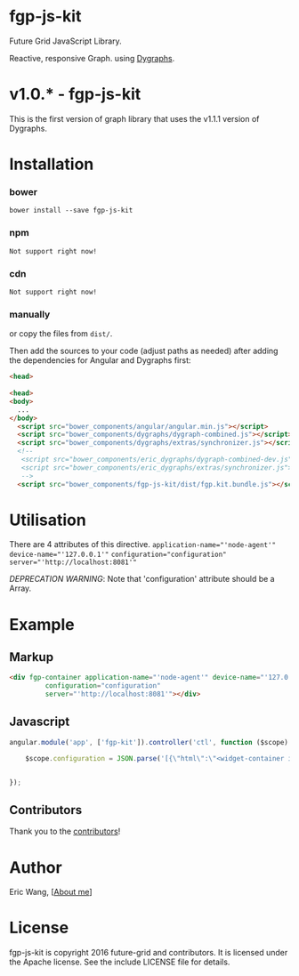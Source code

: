 # fgp-js-kit
Future Grid JavaScript Library.

Reactive, responsive Graph. using [Dygraphs](http://dygraphs.com). 

# v1.0.* - fgp-js-kit

This is the first version of graph library that uses the v1.1.1 version of Dygraphs.

# Installation

### bower

    bower install --save fgp-js-kit

### npm

    Not support right now!

### cdn

    Not support right now!

### manually

or copy the files from `dist/`. 

Then add the sources to your code (adjust paths as needed) after 
adding the dependencies for Angular and Dygraphs first:

```html
<head>
  
<head>
<body>
  ...
</body>
  <script src="bower_components/angular/angular.min.js"></script>
  <script src="bower_components/dygraphs/dygraph-combined.js"></script>
  <script src="bower_components/dygraphs/extras/synchronizer.js"></script>
  <!--
   <script src="bower_components/eric_dygraphs/dygraph-combined-dev.js"></script>
   <script src="bower_components/eric_dygraphs/extras/synchronizer.js"></script>
   -->
  <script src="bower_components/fgp-js-kit/dist/fgp.kit.bundle.js"></script>
```

# Utilisation

There are 4 attributes of this directive. 
`application-name="'node-agent'"` 
`device-name="'127.0.0.1'"`
`configuration="configuration"`
`server="'http://localhost:8081'"`

*DEPRECATION WARNING*: Note that 'configuration' attribute should be a Array.

# Example

## Markup

```html
<div fgp-container application-name="'node-agent'" device-name="'127.0.0.1'"
         configuration="configuration"
         server="'http://localhost:8081'"></div>
```

## Javascript

```javascript
angular.module('app', ['fgp-kit']).controller('ctl', function ($scope) {

    $scope.configuration = JSON.parse('[{\"html\":\"<widget-container id=\\"item5019\\"></widget-container>\",\"configTemplate\":\"\",\"metadata\":{\"css\":{\"color\":\"green\",\"width\":\"col-md-12\",\"border\":{\"color\":\"#11e12a\"},\"background\":{\"color\":\"#fff\"},\"title\":{\"text\":\"Standalone\",\"color\":\"#5cb85c\",\"show\":false}},\"other\":{}},\"html_render\":\"<widget-container shown id=\\"item5019\\"></widget-container>\",\"parent\":\"workingArea\",\"id\":\"item5019\"},{\"html\":\"<widget-graph id=\\"item7428\\" style=\\"height: 100%;\\" type=\\"line\\"></widget-graph>\",\"configTemplate\":\"\",\"metadata\":{\"css\":{\"width\":\"col-md-12\",\"height\":\"200\"},\"data\":{\"basic\":{\"range_show\":true,\"childrenChart\":[\"item3299\"],\"parentChart\":[],\"zoom\":true},\"source\":{\"store\":\"memory\",\"relation\":\"\",\"device_group\":\"platform_node\",\"relation_group\":\"\"},\"groups\":[{\"name\":\"all\",\"leftYAxis\":\"Y1\",\"rightYAxis\":\"Y2\",\"collections\":[{\"name\":\"substation_va\",\"rows\":[{\"label\":\"label\",\"value\":\"value\",\"color\":\"#ff0033;\",\"yaxis\":0}]}]},{\"name\":\"device\",\"leftYAxis\":\"Y1\",\"rightYAxis\":\"Y2\",\"collections\":[{\"name\":\"raw\",\"rows\":[{\"color\":\"#1ad53d\",\"label\":\"free\",\"value\":\"data.free\",\"yaxis\":\"0\"}]},{\"name\":\"5min\",\"rows\":[{\"color\":\"#d51a1a\",\"label\":\"max\",\"value\":\"data.maxFree + data.maximum\",\"yaxis\":\"0\"}]}]},{\"name\":\"relation\",\"leftYAxis\":\"Y1\",\"rightYAxis\":\"Y2\",\"collections\":[{\"name\":\"substation_va\",\"rows\":[{\"label\":\"label\",\"value\":\"value\",\"color\":\"#ff1100;\",\"yaxis\":0}]}]}]}},\"html_render\":\"<widget-graph id=\\"item7428\\" shown type=line></widget-graph>\",\"parent\":\"edititem5019\",\"id\":\"item7428\"},{\"html\":\"<widget-graph id=\\"item3299\\" style=\\"height: 100%;\\" type=\\"line\\"></widget-graph>\",\"configTemplate\":\"\",\"metadata\":{\"css\":{\"width\":\"col-md-12\",\"height\":\"200\"},\"data\":{\"basic\":{\"range_show\":false,\"childrenChart\":[],\"parentChart\":[],\"zoom\":false},\"source\":{\"store\":\"memory\",\"relation\":\"\",\"device_group\":\"platform_node\",\"relation_group\":\"\"},\"groups\":[{\"name\":\"all\",\"leftYAxis\":\"Y1\",\"rightYAxis\":\"Y2\",\"collections\":[{\"name\":\"substation_va\",\"rows\":[{\"label\":\"label\",\"value\":\"value\",\"color\":\"#ff0033;\",\"yaxis\":0}]}]},{\"name\":\"device\",\"leftYAxis\":\"Y1\",\"rightYAxis\":\"Y2\",\"collections\":[{\"name\":\"raw\",\"rows\":[{\"color\":\"#1a6cd5\",\"label\":\"Free\",\"value\":\"data.free\",\"yaxis\":\"0\"},{\"color\":\"#902929\",\"label\":\"avg\",\"value\":\"2\",\"yaxis\":\"1\"}]},{\"name\":\"5min\",\"rows\":[]}]},{\"name\":\"relation\",\"leftYAxis\":\"Y1\",\"rightYAxis\":\"Y2\",\"collections\":[{\"name\":\"substation_va\",\"rows\":[{\"label\":\"label\",\"value\":\"value\",\"color\":\"#ff1100;\",\"yaxis\":0}]}]}]}},\"html_render\":\"<widget-graph id=\\"item3299\\" shown type=line></widget-graph>\",\"parent\":\"edititem5019\",\"id\":\"item3299\"}]')


});
```



## Contributors

Thank you to the [contributors](https://github.com/future-grid/fgp-js-kit/contributors)!

# Author

Eric Wang, [[About me](https://github.com/flexdeviser)]

# License

fgp-js-kit is copyright 2016 future-grid and contributors. 
It is licensed under the Apache license. See the include LICENSE file for details.
